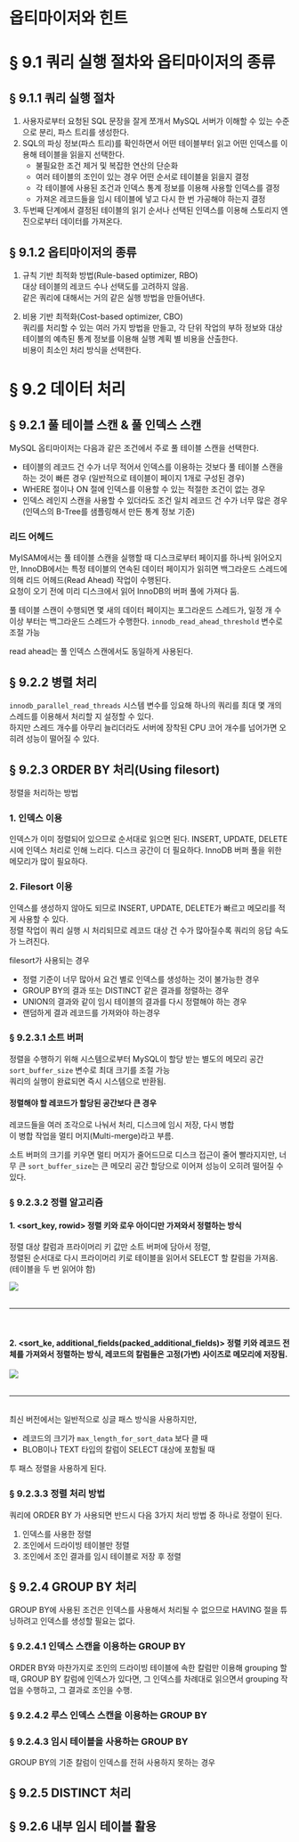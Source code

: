 # 옵티마이저와 힌트

# § 9.1 쿼리 실행 절차와 옵티마이저의 종류

## § 9.1.1 쿼리 실행 절차

1. 사용자로부터 요청된 SQL 문장을 잘게 쪼개서 MySQL 서버가 이해할 수 있는 수준으로 분리, 파스 트리를 생성한다.
2. SQL의 파싱 정보(파스 트리)를 확인하면서 어떤 테이블부터 읽고 어떤 인덱스를 이용해 테이블을 읽을지 선택한다.
   - 불필요한 조건 제거 및 복잡한 연산의 단순화
   - 여러 테이블의 조인이 있는 경우 어떤 순서로 테이블을 읽을지 결정
   - 각 테이블에 사용된 조건과 인덱스 통계 정보를 이용해 사용할 인덱스를 결정
   - 가져온 레코드들을 임시 테이블에 넣고 다시 한 번 가공해야 하는지 결정
3. 두번째 단계에서 결정된 테이블의 읽기 순서나 선택된 인덱스를 이용해 스토리지 엔진으로부터 데이터를 가져온다.

## § 9.1.2 옵티마이저의 종류

1. 규칙 기반 최적화 방법(Rule-based optimizer, RBO)  
   대상 테이블의 레코드 수나 선택도를 고려하지 않음.  
   같은 쿼리에 대해서는 거의 같은 실행 방법을 만들어낸다.

2. 비용 기반 최적화(Cost-based optimizer, CBO)  
   쿼리를 처리할 수 있는 여러 가지 방법을 만들고, 각 단위 작업의 부하 정보와 대상 테이블의 예측된 통계 정보를 이용해 실행 계획 별 비용을 산출한다.  
   비용이 최소인 처리 방식을 선택한다.

# § 9.2 데이터 처리

## § 9.2.1 풀 테이블 스캔 & 풀 인덱스 스캔

MySQL 옵티마이저는 다음과 같은 조건에서 주로 풀 테이블 스캔을 선택한다.

- 테이블의 레코드 건 수가 너무 적어서 인덱스를 이용하는 것보다 풀 테이블 스캔을 하는 것이 빠른 경우 (일반적으로 테이블이 페이지 1개로 구성된 경우)
- WHERE 절이나 ON 절에 인덱스를 이용할 수 있는 적절한 조건이 없는 경우
- 인덱스 레인지 스캔을 사용할 수 있더라도 조건 일치 레코드 건 수가 너무 많은 경우 (인덱스의 B-Tree를 샘플링해서 만든 통계 정보 기준)

### 리드 어헤드

MyISAM에서는 풀 테이블 스캔을 실행할 때 디스크로부터 페이지를 하나씩 읽어오지만,
InnoDB에서는 특정 테이블의 연속된 데이터 페이지가 읽히면 백그라운드 스레드에 의해 리드 어헤드(Read Ahead) 작업이 수행된다.  
요청이 오기 전에 미리 디스크에서 읽어 InnoDB의 버퍼 풀에 가져다 둠.

풀 테이블 스캔이 수행되면 몇 새의 데이터 페이지는 포그라운드 스레드가, 일정 개 수 이상 부터는 백그라운드 스레드가 수행한다. `innodb_read_ahead_threshold` 변수로 조절 가능

read ahead는 풀 인덱스 스캔에서도 동일하게 사용된다.

## § 9.2.2 병렬 처리

`innodb_parallel_read_threads` 시스템 변수를 잉요해 하나의 쿼리를 최대 몇 개의 스레드를 이용해서 처리할 지 설정할 수 있다.  
하지만 스레드 개수를 아무리 늘리더라도 서버에 장착된 CPU 코어 개수를 넘어가면 오히려 성능이 떨어질 수 있다.

## § 9.2.3 ORDER BY 처리(Using filesort)

정렬을 처리하는 방법

### 1. 인덱스 이용

인덱스가 이미 정렬되어 있으므로 순서대로 읽으면 된다.
INSERT, UPDATE, DELETE 시에 인덱스 처리로 인해 느리다. 디스크 공간이 더 필요하다. InnoDB 버퍼 풀을 위한 메모리가 많이 필요하다.

### 2. Filesort 이용

인덱스를 생성하지 않아도 되므로 INSERT, UPDATE, DELETE가 빠르고 메모리를 적게 사용할 수 있다.  
정렬 작업이 쿼리 실행 시 처리되므로 레코드 대상 건 수가 많아질수록 쿼리의 응답 속도가 느려진다.

filesort가 사용되는 경우

- 정렬 기준이 너무 많아서 요건 별로 인덱스를 생성하는 것이 불가능한 경우
- GROUP BY의 결과 또는 DISTINCT 같은 결과를 정렬하는 경우
- UNION의 결과와 같이 임시 테이블의 결과를 다시 정렬해야 하는 경우
- 랜덤하게 결과 레코드를 가져와야 하는경우

### § 9.2.3.1 소트 버퍼

정렬을 수행하기 위해 시스템으로부터 MySQL이 할당 받는 별도의 메모리 공간  
`sort_buffer_size` 변수로 최대 크기를 조절 가능  
쿼리의 실행이 완료되면 즉시 시스템으로 반환됨.

#### 정렬해야 할 레코드가 할당된 공간보다 큰 경우

레코드들을 여러 조각으로 나눠서 처리, 디스크에 임시 저장, 다시 병합  
이 병합 작업을 멀티 머지(Multi-merge)라고 부름.

소트 버퍼의 크기를 키우면 멀티 머지가 줄어드므로 디스크 접근이 줄어 빨라지지만, 너무 큰 `sort_buffer_size`는 큰 메모리 공간 할당으로 이어져 성능이 오히려 떨어질 수 있다.

### § 9.2.3.2 정렬 알고리즘

#### 1. <sort_key, rowid> 정렬 키와 로우 아이디만 가져와서 정렬하는 방식

정렬 대상 칼럼과 프라이머리 키 값만 소트 버퍼에 담아서 정렬,  
 정렬된 순서대로 다시 프라이머리 키로 테이블을 읽어서 SELECT 할 칼럼을 가져옴. (테이블을 두 번 읽어야 함)

![](/Section.%209.1%20-%209.2/이주현/images/9.3.png)  
<br>

---

<br>

#### 2. <sort_ke, additional_fields(packed_additional_fields)> 정렬 키와 레코드 전체를 가져와서 정렬하는 방식, 레코드의 칼럼들은 고정(가변) 사이즈로 메모리에 저장됨.

![](/Section.%209.1%20-%209.2/이주현/images/9.2.png)  
<br>

---

<br>
최신 버전에서는 일반적으로 싱글 패스 방식을 사용하지만,

- 레코드의 크기가 `max_length_for_sort_data` 보다 클 때
- BLOB이나 TEXT 타입의 칼럼이 SELECT 대상에 포함될 때

투 패스 정렬을 사용하게 된다.

### § 9.2.3.3 정렬 처리 방법

쿼리에 ORDER BY 가 사용되면 반드시 다음 3가지 처리 방법 중 하나로 정렬이 된다.

1. 인덱스를 사용한 정렬
2. 조인에서 드라이빙 테이블만 정렬
3. 조인에서 조인 결과를 임시 테이블로 저장 후 정렬

## § 9.2.4 GROUP BY 처리

GROUP BY에 사용된 조건은 인덱스를 사용해서 처리될 수 없으므로 HAVING 절을 튜닝하려고 인덱스를 생성할 필요는 없다.

### § 9.2.4.1 인덱스 스캔을 이용하는 GROUP BY

ORDER BY와 마찬가지로 조인의 드라이빙 테이블에 속한 칼럼만 이용해 grouping 할 때, GROUP BY 칼럼에 인덱스가 있다면, 그 인덱스를 차례대로 읽으면서 grouping 작업을 수행하고, 그 결과로 조인을 수행.

### § 9.2.4.2 루스 인덱스 스캔을 이용하는 GROUP BY

### § 9.2.4.3 임시 테이블을 사용하는 GROUP BY

GROUP BY의 기준 칼럼이 인덱스를 전혀 사용하지 못하는 경우

## § 9.2.5 DISTINCT 처리

## § 9.2.6 내부 임시 테이블 활용
